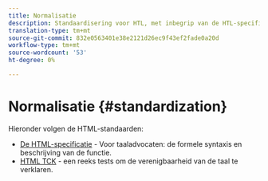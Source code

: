 ```yaml
---
title: Normalisatie
description: Standaardisering voor HTL, met inbegrip van de HTL-specificatie en de HTL TCK.
translation-type: tm+mt
source-git-commit: 832e0563401e38e2121d26ec9f43ef2fade0a20d
workflow-type: tm+mt
source-wordcount: '53'
ht-degree: 0%

---
```



# Normalisatie {#standardization}

Hieronder volgen de HTML-standaarden:

* [De HTML-specificatie](https://github.com/adobe/htl-spec) - Voor taaladvocaten: de formele syntaxis en beschrijving van de functie.
* [HTML TCK](https://github.com/adobe/htl-tck) - een reeks tests om de verenigbaarheid van de taal te verklaren.
